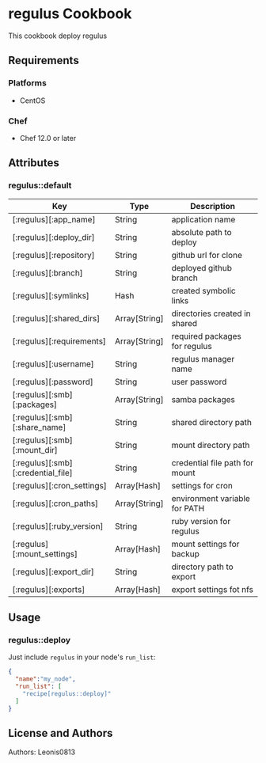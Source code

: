 # regulus Cookbook

This cookbook deploy regulus

## Requirements

### Platforms

- CentOS

### Chef

- Chef 12.0 or later

## Attributes

### regulus::default

|Key                               |Type         |Description                   |
|----------------------------------|-------------|------------------------------|
|[:regulus][:app_name]             |String       |application name              |
|[:regulus][:deploy_dir]           |String       |absolute path to deploy       |
|[:regulus][:repository]           |String       |github url for clone          |
|[:regulus][:branch]               |String       |deployed github branch        |
|[:regulus][:symlinks]             |Hash         |created symbolic links        |
|[:regulus][:shared_dirs]          |Array[String]|directories created in shared |
|[:regulus][:requirements]         |Array[String]|required packages for regulus |
|[:regulus][:username]             |String       |regulus manager name          |
|[:regulus][:password]             |String       |user password                 |
|[:regulus][:smb][:packages]       |Array[String]|samba packages                |
|[:regulus][:smb][:share_name]     |String       |shared directory path         |
|[:regulus][:smb][:mount_dir]      |String       |mount directory path          |
|[:regulus][:smb][:credential_file]|String       |credential file path for mount|
|[:regulus][:cron_settings]        |Array[Hash]  |settings for cron             |
|[:regulus][:cron_paths]           |Array[String]|environment variable for PATH |
|[:regulus][:ruby_version]         |String       |ruby version for regulus      |
|[:regulus][:mount_settings]       |Array[Hash]  |mount settings for backup     |
|[:regulus][:export_dir]           |String       |directory path to export      |
|[:regulus][:exports]              |Array[Hash]  |export settings fot nfs       |

## Usage

### regulus::deploy

Just include `regulus` in your node's `run_list`:

```json
{
  "name":"my_node",
  "run_list": [
    "recipe[regulus::deploy]"
  ]
}
```

## License and Authors

Authors: Leonis0813
